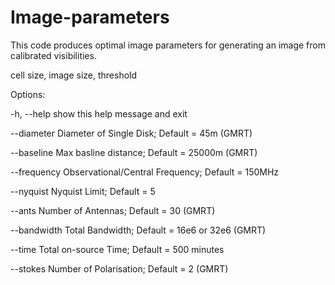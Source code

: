 # Image-parameters
 This code produces optimal image parameters for generating an image from calibrated visibilities.

cell size, image size, threshold

Options:

-h, --help        show this help message and exit

--diameter        Diameter of Single Disk; Default = 45m (GMRT)

--baseline        Max basline distance; Default = 25000m (GMRT)

--frequency       Observational/Central Frequency; Default = 150MHz

--nyquist         Nyquist Limit; Default = 5

--ants            Number of Antennas; Default = 30 (GMRT)

--bandwidth       Total Bandwidth; Default = 16e6 or 32e6 (GMRT)

--time            Total on-source Time; Default = 500 minutes

--stokes          Number of Polarisation; Default = 2 (GMRT)
